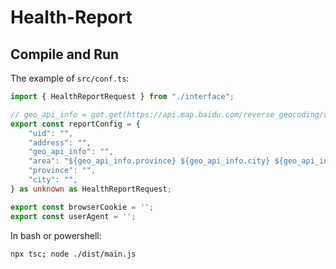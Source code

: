 # Health-Report

## Compile and Run

The example of `src/conf.ts`:

```typescript
import { HealthReportRequest } from "./interface";

// geo_api_info = got.get(https://api.map.baidu.com/reverse_geocoding/v3/?output=json&coordtype=wgs84ll&ak=auth_key_from_health_report_url&location=your_location)
export const reportConfig = {
    "uid": "",
    "address": "",
    "geo_api_info": "",
    "area": "${geo_api_info.province} ${geo_api_info.city} ${geo_api_info.district}",
    "province": "",
    "city": "",
} as unknown as HealthReportRequest;

export const browserCookie = '';
export const userAgent = '';

```

In bash or powershell:

```bash
npx tsc; node ./dist/main.js
```
